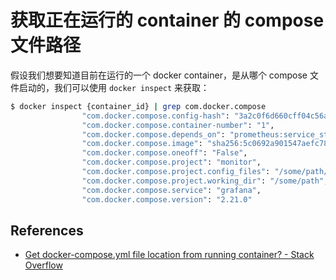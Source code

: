 # 获取正在运行的 container 的 compose 文件路径

假设我们想要知道目前在运行的一个 docker container，是从哪个 compose 文件启动的，我们可以使用 `docker inspect` 来获取：

```bash
$ docker inspect {container_id} | grep com.docker.compose
                "com.docker.compose.config-hash": "3a2c0f6d660cff04c56ac71abc0adc6afec9b87563de4ff233d2c13f466ca9f4",
                "com.docker.compose.container-number": "1",
                "com.docker.compose.depends_on": "prometheus:service_started:false",
                "com.docker.compose.image": "sha256:5c0692a901547aefc789c745df29d2ab136cfee24b10ad33c1509b67fb6ed024",
                "com.docker.compose.oneoff": "False",
                "com.docker.compose.project": "monitor",
                "com.docker.compose.project.config_files": "/some/path/docker-compose.yml",
                "com.docker.compose.project.working_dir": "/some/path",
                "com.docker.compose.service": "grafana",
                "com.docker.compose.version": "2.21.0"
```

## References

- [Get docker-compose.yml file location from running container? - Stack Overflow](https://stackoverflow.com/a/63788532)
